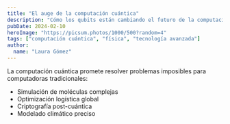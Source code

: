 ```yaml
---
title: "El auge de la computación cuántica"
description: "Cómo los qubits están cambiando el futuro de la computación"
pubDate: 2024-02-10
heroImage: "https://picsum.photos/1000/500?random=4"
tags: ["computación cuántica", "física", "tecnología avanzada"]
author:
  name: "Laura Gómez"
---
```


La computación cuántica promete resolver problemas imposibles para computadoras tradicionales:

- Simulación de moléculas complejas
- Optimización logística global
- Criptografía post-cuántica
- Modelado climático preciso